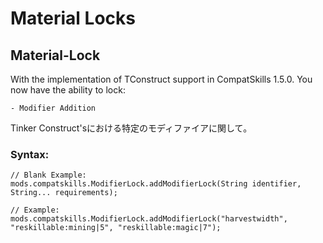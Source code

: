 # Material Locks

## Material-Lock

With the implementation of TConstruct support in CompatSkills 1.5.0. You now have the ability to lock:

    - Modifier Addition


Tinker Construct'sにおける特定のモディファイアに関して。

### Syntax:

    // Blank Example:
    mods.compatskills.ModifierLock.addModifierLock(String identifier, String... requirements);
    
    // Example:
    mods.compatskills.ModifierLock.addModifierLock("harvestwidth", "reskillable:mining|5", "reskillable:magic|7");